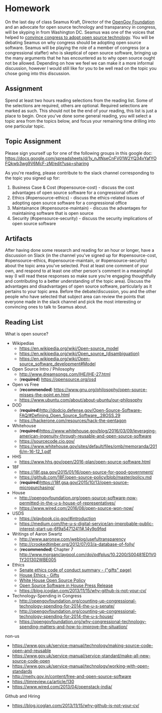 # Homework

On the last day of class Seamus Kraft, Director of the [OpenGov Foundation](https://www.opengovfoundation.org/) and an advocate for open source technology and transparancy in congress, will be skyping in from Washington DC. Seamus was one of the voices that helped to [convince congress to adopt open source technology](http://congressionaldata.org/open-source-software-now-permitted-in-the-u-s-house-of-representatives-2/). You will be debating Seamus on why congress should be adopting open source software. Seamus will be playing the role of a member of congress (or a congressional staffer) who is skeptical of open source software, bringing up the many arguments that he has encountered as to why open source ought not be allowed. Depending on how we feel we can make it a more informal discussion, however I would still like for you to be well read on the topic you chose going into this discussion.

## Assignment 

Spend at least two hours reading selections from the reading list. Some of the selections are required, others are optional. Required selections are marked as such. This should not be the end of your reading, this list is just a place to begin. Once you've done some general reading, you will select a topic area from the topics below, and focus your remaining time drilling into one particular topic.

## Topic Assignment

Please sign yourself up for one of the following groups in this google doc:
https://docs.google.com/spreadsheets/d/1y_nJtNseCnFV01W2YQ34vYafYOFQkwb3wg9V6McF-zM/edit?usp=sharing

As you're reading, please contribute to the slack channel corresponding to the topic you signed up for:

1. Business Case & Cost (#opensource-cost) - discuss the cost advantages of open source software for a congressional office
2. Ethics (#opensource-ethics) - discuss the ethics-related issues of adopting open source software for a congressional office
3. Maintainance (#opensource-maintain)  - discuss the advantages for maintaining software that is open source
4. Security (#opensource-security) - discuss the security implications of open source software

## Artifacts

After having done some research and reading for an hour or longer, have a discussion on Slack (in the channel you've signed up for #opensource-cost, #opensource-ethics, #opensource-maintain, or #opensource-security) about the topic area you've selected. Post at least one comment of your own, and respond to at least one other person's comment in a meaningful way (I will read these responses so make sure you're engaging thoughtfully and contributing to a better understanding of the topic area). Discuss the advantages and disadvantages of open source software, particularly as it pertains to your topic area. Before the debate/discussion, you and the other people who have selected that subject area can review the points that everyone made in the slack channel and pick the most interesting or convincing ones to talk to Seamus about.

## Reading List
What is open source?

* Wikipedias
    * https://en.wikipedia.org/wiki/Open-source_model
    * https://en.wikipedia.org/wiki/Open_source_(disambiguation)
    * https://en.wikipedia.org/wiki/Open-source_software_development#Model
* Open Source Intro / Philosophy
    * http://www.dreamsongs.com/IHE/IHE-27.html
    * (**required**) https://opensource.org/osd
* Open vs Free
    * (**recommended**) https://www.gnu.org/philosophy/open-source-misses-the-point.en.html
    * https://www.ubuntu.com/about/about-ubuntu/our-philosophy
* DOD
    * (**required**)http://dodcio.defense.gov/Open-Source-Software-FAQ/#Defining_Open_Source_Software_.28OSS.29
    * https://hackerone.com/resources/hack-the-pentagon
* Whitehouse
    * (**required**)https://www.whitehouse.gov/blog/2016/03/09/leveraging-american-ingenuity-through-reusable-and-open-source-software
    * https://sourcecode.cio.gov/
    * https://www.whitehouse.gov/sites/default/files/omb/memoranda/2016/m-16-12_1.pdf
* HHS
    * https://www.hhs.gov/open/2016-plan/open-source-software.html
* 18F
    * https://18f.gsa.gov/2015/01/16/open-source-for-good-government/
    * https://github.com/18F/open-source-policy/blob/master/policy.md
    * (**required**)https://18f.gsa.gov/2015/10/13/open-source-micropurchasing/
* House
    * http://opengovfoundation.org/open-source-software-now-permitted-in-the-u-s-house-of-representatives/
    * https://www.wired.com/2016/08/open-source-won-now/
* USDS
    * https://playbook.cio.gov/#introduction
    * https://medium.com/the-u-s-digital-service/an-improbable-public-interest-start-up-6f9a54712411#.14y9p9fqd
* Writings of Aaron Swartz
    * http://www.aaronsw.com/weblog/usefultransparency
    * http://crookedtimber.org/2012/07/03/a-database-of-folly/
    * (**recommended**) Chapter 7 http://www.morganclaypool.com/doi/pdfplus/10.2200/S00481ED1V01Y201302WBE005
* Ethics
    *  [Senate ethics code of conduct summary - ("gifts" page)](http://www.ethics.senate.gov/public/index.cfm/files/serve?File_id=1aec2c45-aadf-46e3-bb36-c472bcbed20f)
    * [House Ethics - Gifts](https://ethics.house.gov/gifts/house-gift-rule)
    * [White House Open Source Policy](https://sourcecode.cio.gov/)
    * [Open Source Software in House Press Release](http://congressionaldata.org/open-source-software-now-permitted-in-the-u-s-house-of-representatives-2/)
    * https://blog.jcoglan.com/2013/11/15/why-github-is-not-your-cv/
* Technology-Spending in Congress
    * http://opengovfoundation.org/counting-up-congressional-technology-spending-for-2014-the-u-s-senate/
    * http://opengovfoundation.org/counting-up-congressional-technology-spending-for-2014-the-u-s-house/
    * https://opengovfoundation.org/why-congressional-technology-spending-matters-and-how-to-improve-the-situation/


non-us

* https://www.gov.uk/service-manual/technology/making-source-code-open-and-reusable
* https://www.gov.uk/service-manual/service-standard/make-all-new-source-code-open
* https://www.gov.uk/service-manual/technology/working-with-open-standards
* http://meity.gov.in/content/free-and-open-source-software
* https://timreview.ca/article/130
* https://www.wired.com/2013/04/openstack-india/

Github and Hiring

* https://blog.jcoglan.com/2013/11/15/why-github-is-not-your-cv/
